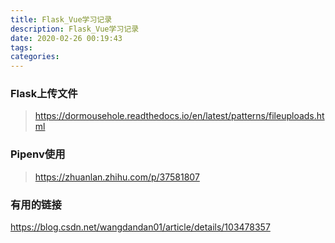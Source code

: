 ```yaml
---
title: Flask_Vue学习记录
description: Flask_Vue学习记录
date: 2020-02-26 00:19:43
tags:
categories:
---
```


### Flask上传文件
> https://dormousehole.readthedocs.io/en/latest/patterns/fileuploads.html

### Pipenv使用
> https://zhuanlan.zhihu.com/p/37581807

### 有用的链接
https://blog.csdn.net/wangdandan01/article/details/103478357